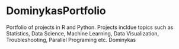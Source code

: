 # DominykasPortfolio
 Portfolio of projects in R and Python. Projects incldue topics such as Statistics, Data Science, Machine Learning, Data Visualization, Troubleshooting, Parallel Programing etc.
Dominykas
